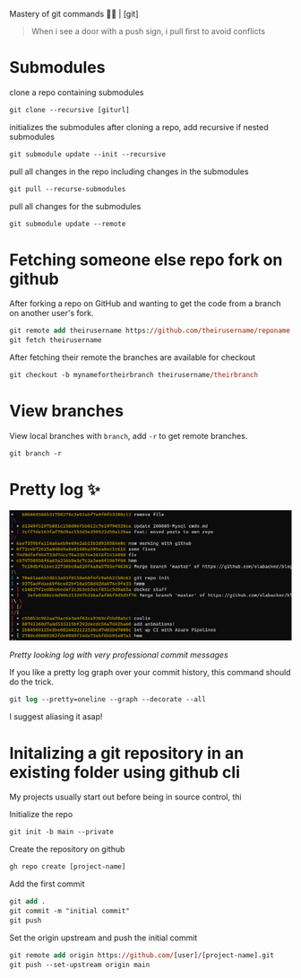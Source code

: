 Mastery of git commands 🧙‍♂️ | [git]

> When i see a door with a push sign, i pull first to avoid conflicts

# Submodules

clone a repo containing submodules

```ps
git clone --recursive [giturl]
```

initializes the submodules after cloning a repo, add recursive if nested submodules
```ps
git submodule update --init --recursive
```


pull all changes in the repo including changes in the submodules
```ps
git pull --recurse-submodules
```

pull all changes for the submodules
```ps
git submodule update --remote
```

# Fetching someone else repo fork on github

 After forking a repo on GitHub and wanting to get the code from a branch on another user's fork. 

```ps
git remote add theirusername https://github.com/theirusername/reponame
git fetch theirusername
```

After fetching their remote the branches are available for checkout

```ps
git checkout -b mynamefortheirbranch theirusername/theirbranch
```


# View branches

View local branches with `branch`, add `-r` to get remote branches.

```ps
git branch -r
```


# Pretty log ✨

![alt text](images/gitlogs.png "Awesome log")

*Pretty looking log with very professional commit messages*

If you like a pretty log graph over your commit history, this command should do the trick.

```ps
git log --pretty=oneline --graph --decorate --all
```

I suggest aliasing it asap!

# Initalizing a git repository in an existing folder using github cli

My projects usually start out before being in source control, thi


Initialize the repo
```ps
git init -b main --private
```

Create the repository on github
```ps
gh repo create [project-name]
```

Add the first commit
```ps
git add . 
git commit -m "initial commit" 
git push
```

Set the origin upstream and push the initial commit
```ps
git remote add origin https://github.com/[user]/[project-name].git
git push --set-upstream origin main
```

